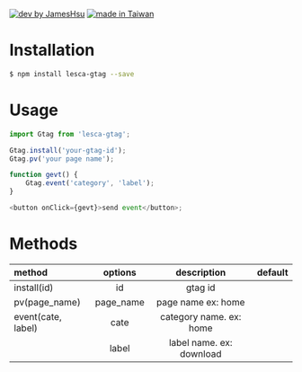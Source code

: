 [![dev by JamesHsu](https://img.shields.io/badge/Dev%20by-Jameshsu1125-green)](https://github.com/jameshsu1125/) [![made in Taiwan](https://img.shields.io/badge/Made%20in-Taiwan-orange)](https://github.com/jameshsu1125/)

# Installation

```sh
$ npm install lesca-gtag --save
```

# Usage

```javascript
import Gtag from 'lesca-gtag';

Gtag.install('your-gtag-id');
Gtag.pv('your page name');

function gevt() {
	Gtag.event('category', 'label');
}

<button onClick={gevt}>send event</button>;
```

# Methods

| method             |  options  |       description        | default |
| :----------------- | :-------: | :----------------------: | ------: |
| install(id)        |    id     |         gtag id          |         |
| pv(page_name)      | page_name |    page name ex: home    |         |
| event(cate, label) |   cate    | category name. ex: home  |         |
|                    |   label   | label name. ex: download |         |
